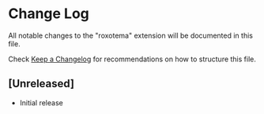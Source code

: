 # Change Log

All notable changes to the "roxotema" extension will be documented in this file.

Check [Keep a Changelog](http://keepachangelog.com/) for recommendations on how to structure this file.

## [Unreleased]

- Initial release
